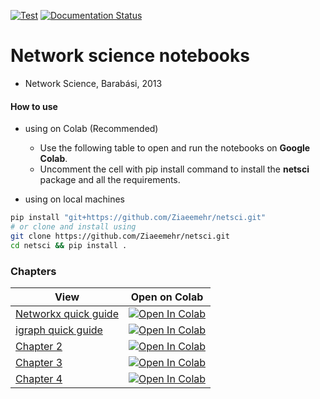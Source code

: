 [![Test](https://github.com/Ziaeemehr/netsci/actions/workflows/tests.yml/badge.svg)](https://github.com/Ziaeemehr/netsci/actions/workflows/tests.yml)
[![Documentation Status](https://github.com/Ziaeemehr/netsci/actions/workflows/documents.yml/badge.svg
)](https://ziaeemehr.github.io/netsci/)

# Network science notebooks

- Network Science, Barabási, 2013

#### How to use 
- using on Colab (Recommended)

    - Use the following table to open and run the notebooks on **Google Colab**.
    - Uncomment the cell with pip install command to install the **netsci** package and all the requirements.

- using on local machines

```bash
pip install "git+https://github.com/Ziaeemehr/netsci.git"
# or clone and install using
git clone https://github.com/Ziaeemehr/netsci.git
cd netsci && pip install .
```


### Chapters


| View    | Open on Colab    |
|--------------|--------------|
| [Networkx quick guide](https://github.com/Ziaeemehr/netsci/blob/main/docs/examples/quick_guide_networkx.ipynb)| <a href="https://colab.research.google.com/github/Ziaeemehr/netsci/blob/main/docs/examples/quick_guide_networkx.ipynb" target="_parent"><img src="https://colab.research.google.com/assets/colab-badge.svg" alt="Open In Colab"/></a>|
| [igraph quick guide](https://github.com/Ziaeemehr/netsci/blob/main/docs/examples/quick_guide_igraph.ipynb)| <a href="https://colab.research.google.com/github/Ziaeemehr/netsci/blob/main/docs/examples/quick_guide_igraph.ipynb" target="_parent"><img src="https://colab.research.google.com/assets/colab-badge.svg" alt="Open In Colab"/></a>|
| [Chapter 2](https://github.com/Ziaeemehr/netsci/blob/main/docs/examples/chap_02.ipynb)| <a href="https://colab.research.google.com/github/Ziaeemehr/netsci/blob/main/docs/examples/chap_02.ipynb" target="_parent"><img src="https://colab.research.google.com/assets/colab-badge.svg" alt="Open In Colab"/></a>|
| [Chapter 3](https://github.com/Ziaeemehr/netsci/blob/main/docs/examples/chap_03.ipynb)| <a href="https://colab.research.google.com/github/Ziaeemehr/netsci/blob/main/docs/examples/chap_03.ipynb" target="_parent"><img src="https://colab.research.google.com/assets/colab-badge.svg" alt="Open In Colab"/></a>|
| [Chapter 4](https://github.com/Ziaeemehr/netsci/blob/main/docs/examples/chap_04.ipynb)| <a href="https://colab.research.google.com/github/Ziaeemehr/netsci/blob/main/docs/examples/chap_04.ipynb" target="_parent"><img src="https://colab.research.google.com/assets/colab-badge.svg" alt="Open In Colab"/></a>|

